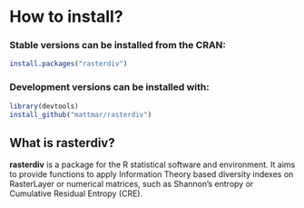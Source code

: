 
<!-- README.md is generated from README.Rmd. Please edit that file -->

<!-- badges: start -->

<!-- [![cran version](http://www.r-pkg.org/badges/version/rasterdiv)](https://cran.r-project.org/package=rasterdiv) -->

<!-- [![Downloads (monthly)](https://cranlogs.r-pkg.org/badges/last-month/rasterdiv?color=brightgreen)](https://cranlogs.r-pkg.org/badges/last-month/rasterdiv)
 -->

<!--[![Downloads (total)](https://cranlogs.r-pkg.org/badges/grand-total/rasterdiv?color=brightgreen)](https://www.r-pkg.org/pkg/rasterdiv) -->

<!-- badges: end -->

# How to install?

### Stable versions can be installed from the CRAN:

``` r
install.packages("rasterdiv")
```

### Development versions can be installed with:

``` r
library(devtools)
install_github("mattmar/rasterdiv")
```

## What is rasterdiv?

**rasterdiv** is a package for the R statistical software and
environment. It aims to provide functions to apply Information Theory
based diversity indexes on RasterLayer or numerical matrices, such as
Shannon’s entropy or Cumulative Residual Entropy (CRE).
